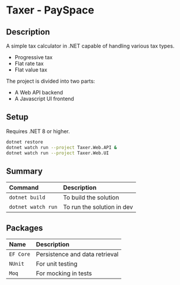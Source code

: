 # Taxer - PaySpace

## Description

A simple tax calculator in .NET capable of handling various tax types.

* Progressive tax
* Flat rate tax
* Flat value tax

The project is divided into two parts:

- A Web API backend
- A Javascript UI frontend

## Setup

Requires .NET 8 or higher.

```bash
dotnet restore
dotnet watch run --project Taxer.Web.API &
dotnet watch run --project Taxer.Web.UI 
```

## Summary

| Command                       | Description                     |
| :---------------------------- | :------------------------------ |
| `dotnet build`                | To build the solution           |
| `dotnet watch run`            | To run the solution in dev      |

## Packages

| Name                  | Description                       |
| :-------------------- | :-------------------------------- |
| `EF Core`             | Persistence and data retrieval    |
| `NUnit`               | For unit testing                  |
| `Moq`                 | For mocking in tests              |
